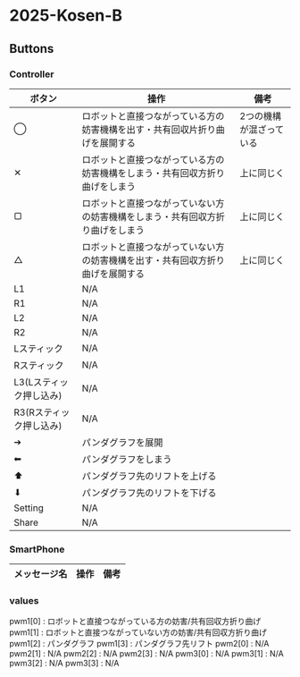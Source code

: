 # 2025-Kosen-B

## Buttons

### Controller
| ボタン | 操作 | 備考|
| ---- | ---- | --- |
| ◯ | ロボットと直接つながっている方の妨害機構を出す・共有回収片折り曲げを展開する | 2つの機構が混ざっている |
| ✕ | ロボットと直接つながっている方の妨害機構をしまう・共有回収方折り曲げをしまう | 上に同じく |
| ▢ | ロボットと直接つながっていない方の妨害機構をしまう・共有回収方折り曲げをしまう | 上に同じく |
| △ | ロボットと直接つながっていない方の妨害機構を出す・共有回収方折り曲げを展開する | 上に同じく |
| L1 | N/A | |
| R1 | N/A | |
| L2 | N/A | |
| R2 | N/A | |
| Lスティック | N/A | |
| Rスティック | N/A | |
| L3(Lスティック押し込み) | N/A | |
| R3(Rスティック押し込み) | N/A | |
| ➔ | パンダグラフを展開 | |
| ⬅ | パンダグラフをしまう | |
| ⬆ | パンダグラフ先のリフトを上げる | |
| ⬇ | パンダグラフ先のリフトを下げる | |
| Setting | N/A | |
| Share | N/A | |

### SmartPhone
| メッセージ名 | 操作 | 備考 |
| ---- | ---- | ----| 

### values
pwm1[0] : ロボットと直接つながっている方の妨害/共有回収方折り曲げ
pwm1[1] : ロボットと直接つながっていない方の妨害/共有回収方折り曲げ
pwm1[2] : パンダグラフ
pwm1[3] : パンダグラフ先リフト
pwm2[0] : N/A
pwm2[1] : N/A
pwm2[2] : N/A
pwm2[3] : N/A
pwm3[0] : N/A
pwm3[1] : N/A
pwm3[2] : N/A
pwm3[3] : N/A